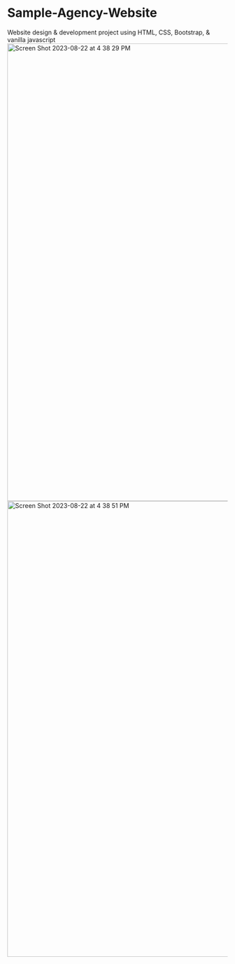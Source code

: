 # Sample-Agency-Website

Website design & development project using HTML, CSS, Bootstrap, & vanilla javascript
<img width="1045" alt="Screen Shot 2023-08-22 at 4 38 29 PM" src="https://github.com/Ali-Farhoud/Sample-Agency-Website/assets/73000313/b954ed00-162c-4bc0-bf9a-f933ec61d17e">
<img width="1041" alt="Screen Shot 2023-08-22 at 4 38 51 PM" src="https://github.com/Ali-Farhoud/Sample-Agency-Website/assets/73000313/1a9f1f1d-d9c2-41d5-92bc-2320042a9360">
